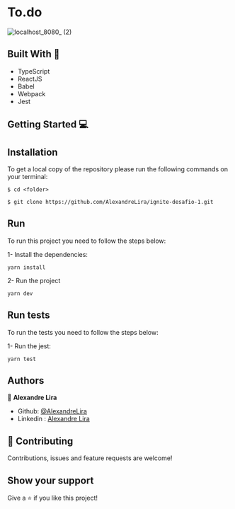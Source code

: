 # To.do

![localhost_8080_ (2)](https://user-images.githubusercontent.com/58709086/169720493-945bfa3c-a852-4f6f-b97e-a280c9688348.png)

## Built With 🔨
- TypeScript
- ReactJS
- Babel
- Webpack
- Jest

## Getting Started 💻

## Installation

To get a local copy of the repository please run the following commands on your terminal:

```
$ cd <folder>
```

```
$ git clone https://github.com/AlexandreLira/ignite-desafio-1.git
```

## Run 
To run this project you need to follow the steps below:

1- Install the dependencies: 
```
yarn install
```
2- Run the project  
```
yarn dev
```

## Run tests 
To run the tests you need to follow the steps below:

1- Run the jest: 
```
yarn test
```

## Authors
👤 **Alexandre Lira**

- Github: [@AlexandreLira](https://github.com/AlexandreLira)
- Linkedin : [Alexandre Lira](https://www.linkedin.com/in/alexandre-lira-907234217//)


## 🤝 Contributing

Contributions, issues and feature requests are welcome!

## Show your support

Give a ⭐️ if you like this project!
